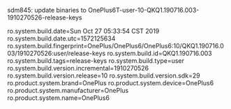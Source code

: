 sdm845: update binaries to OnePlus6T-user-10-QKQ1.190716.003-1910270526-release-keys

ro.system.build.date=Sun Oct 27 05:33:54 CST 2019
ro.system.build.date.utc=1572125634
ro.system.build.fingerprint=OnePlus/OnePlus6/OnePlus6:10/QKQ1.190716.003/1910270526:user/release-keys
ro.system.build.id=QKQ1.190716.003
ro.system.build.tags=release-keys
ro.system.build.type=user
ro.system.build.version.incremental=1910270526
ro.system.build.version.release=10
ro.system.build.version.sdk=29
ro.product.system.brand=OnePlus
ro.product.system.device=OnePlus6
ro.product.system.manufacturer=OnePlus
ro.product.system.name=OnePlus6

